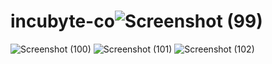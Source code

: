 # incubyte-co![Screenshot (99)](https://user-images.githubusercontent.com/79981696/160212241-bf08c225-a198-4a0a-b4ea-f61fb3dd12e6.png)
![Screenshot (100)](https://user-images.githubusercontent.com/79981696/160212246-c5c3c7ba-3da2-4058-a8d8-e0152c55e34e.png)
![Screenshot (101)](https://user-images.githubusercontent.com/79981696/160212249-33234c28-d4c6-4c4a-9354-1a5162ca2c32.png)
![Screenshot (102)](https://user-images.githubusercontent.com/79981696/160212252-93c4f554-089e-4b7c-8566-2f3284016b13.png)
